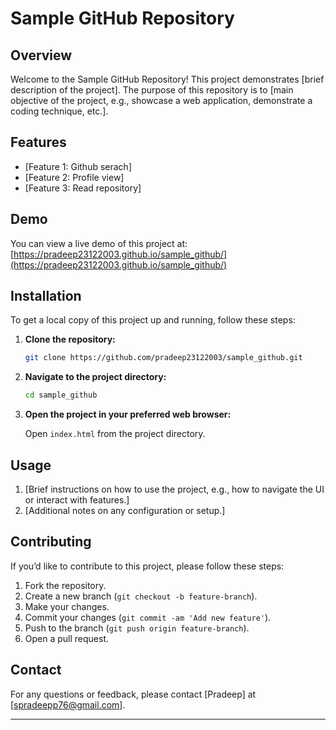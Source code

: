 # Sample GitHub Repository

## Overview

Welcome to the Sample GitHub Repository! This project demonstrates [brief description of the project]. The purpose of this repository is to [main objective of the project, e.g., showcase a web application, demonstrate a coding technique, etc.].

## Features

- [Feature 1: Github serach]
- [Feature 2: Profile view]
- [Feature 3: Read repository]

## Demo

You can view a live demo of this project at: [https://pradeep23122003.github.io/sample_github/](https://pradeep23122003.github.io/sample_github/)

## Installation

To get a local copy of this project up and running, follow these steps:

1. **Clone the repository:**

   ```bash
   git clone https://github.com/pradeep23122003/sample_github.git
   ```

2. **Navigate to the project directory:**

   ```bash
   cd sample_github
   ```

3. **Open the project in your preferred web browser:**

   Open `index.html` from the project directory.

## Usage

1. [Brief instructions on how to use the project, e.g., how to navigate the UI or interact with features.]
2. [Additional notes on any configuration or setup.]

## Contributing

If you’d like to contribute to this project, please follow these steps:

1. Fork the repository.
2. Create a new branch (`git checkout -b feature-branch`).
3. Make your changes.
4. Commit your changes (`git commit -am 'Add new feature'`).
5. Push to the branch (`git push origin feature-branch`).
6. Open a pull request.



## Contact

For any questions or feedback, please contact [Pradeep] at [spradeepp76@gmail.com].

---

